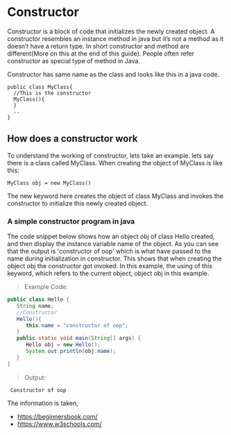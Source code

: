 # Constructor

Constructor is a block of code that initializes the newly created object. A constructor resembles an instance method in java but it’s not a method as it doesn’t have a return type. In short constructor and method are different(More on this at the end of this guide). People often refer constructor as special type of method in Java.

Constructor has same name as the class and looks like this in a java code.

 ```
public class MyClass{
   //This is the constructor
   MyClass(){
   }
   ..
} 
```


## How does a constructor work

To understand the working of constructor, lets take an example. lets say there is a class called MyClass.
When creating the object of MyClass is like this:

 ```
MyClass obj = new MyClass()

```
The new keyword here creates the object of class MyClass and invokes the constructor to initialize this newly created object.

### A simple constructor program in java

The code snippet below shows how an object obj of class Hello created, and  then display the instance variable name of the object. As you can see that the output is 'constructor of oop' which is what have passed to the name during initialization in constructor. This shows that when creating the object obj the constructor got invoked. In this example, the using of this keyword, which refers to the current object, object obj in this example.

>Example Code:
```java
public class Hello {
   String name;
   //Constructor
   Hello(){
      this.name = "constructor of oop";
   }
   public static void main(String[] args) {
      Hello obj = new Hello();
      System.out.println(obj.name);
   }
}
```

>Output:
       
     Constructor of oop
     
     
 The information is taken,   
  * https://beginnersbook.com/
  * https://www.w3schools.com/




